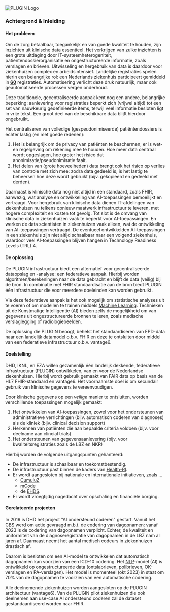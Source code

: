 
<img src="assets/images/logo plugin rgb_groot_met iconen_kleur.svg" class="figure-img img-responsive img-rounded center-block" alt="PLUGIN Logo">
<div style="clear:both;"></div>

### Achtergrond & Inleiding
#### Het probleem
Om de zorg betaalbaar, toegankelijk en van goede kwaliteit te houden, zijn inzichten uit klinische data essentieel. Het verkrijgen van zulke inzichten is een grote uitdaging door IT-systeemheterogeniteit, patiëntendossierorganisatie en ongestructureerde informatie, zoals verslagen en brieven. Uitwisseling en hergebruik van data is daardoor voor ziekenhuizen complex en arbeidsintensief. Landelijke registraties spelen hierin een belangrijke rol: een Nederlands ziekenhuis participeert gemiddeld in [**60**](https://www.atr-regeldruk.nl/wp-content/uploads/2023/06/19-U052-Min-VWS-Uitvoeringsregeling-Wkkgz-ivm-regie-op-kwaliteitsregistraties-w.g.pdf) registraties. Automatisering verlicht deze druk natuurlijk, maar ook geautomatiseerde processen vergen onderhoud.

Deze traditionele, gecentraliseerde aanpak kent nog een andere, belangrijke beperking: aanlevering voor registraties beperkt zich (vrijwel altijd) tot een set van nauwkeurig gedefinieerde items, terwijl veel informatie besloten ligt in vrije tekst. Een groot deel van de beschikbare data blijft hierdoor ongebruikt.

Het centraliseren van volledige (gespeudonimiseerde) patiëntendossiers is echter lastig (en met goede redenen):
1. Het is belangrijk om de privacy van patiënten te beschermen; er is wet- en regelgeving om rekening mee te houden. Hoe meer data centraal wordt opgeslagen, hoe groter het risico dat anonimisatie/pseudonimisatie faalt.
1. Het delen van (grote hoeveelheden) data brengt ook het risico op verlies van controle met zich mee: zodra data gedeeld is, is het lastig te beheersen hoe deze wordt gebruikt (bijv. gekopieerd en gedeeld met derden).

Daarnaast is klinische data nog niet altijd in een standaard, zoals FHIR, aanwezig, wat analyse en ontwikkeling van AI-toepassingen bemoeilijkt en vertraagd. Voor hergebruik van klinische data dienen IT-afdelingen van ziekenhuizen nu telkens opnieuw maatwerk infrastructuur te leveren, met hogere complexiteit en kosten tot gevolg. Tot slot is de omvang van klinische data in ziekenhuizen vaak te beperkt voor AI-toepassingen. En werken de data scientisten in ziekenhuizen vaak alleen, wat de ontwikkeling van AI-toepassingen vertraagd. De eventueel ontwikkelden AI-toepassingen in een ziekenhuis zijn niet altijd schaalbaar naar een volgend ziekenhuis, waardoor veel AI-toepassingen blijven hangen in Technology Readiness Levels (TRL) 4.

#### De oplossing
De PLUGIN infrastructuur biedt een alternatief voor gecentraliseerde dataopslag en -analyse: een federatieve aanpak. Hierbij worden algoritmen/berekeningen naar de data gebracht en blijft de data (veilig) bij de bron. In combinatie met FHIR standaardisatie aan de bron biedt PLUGIN één infrastructuur die voor meerdere doeleinden kan worden gebruikt.

Via deze federatieve aanpak is het ook mogelijk om statistische analyses uit te voeren of om modellen te trainen middels [Machine Learning](https://en.wikipedia.org/wiki/Machine_learning). Technieken uit de Kunstmatige Intelligentie (AI) bieden zelfs de mogelijkheid om van gegevens uit ongestructureerde bronnen te leren, zoals medische verslaglegging of radiologiebeelden.

De oplossing die PLUGIN beoogt, behelst het standaardiseren van EPD-data naar een landelijk datamodel o.b.v. FHIR en deze te ontsluiten door middel van een federatieve infrastructuur o.b.v. vantage6.

#### Doelstelling
DHD, IKNL, en EZA willen gezamenlijk één landelijk dekkende, federatieve infrastructuur (PLUGIN) ontwikkelen, van en voor de Nederlandse ziekenhuizen. Hierbij wordt gebruik gemaakt van FAIR data op basis van de HL7 FHIR-standaard en vantage6. Het voornaamste doel is om secundair gebruik van klinische gegevens te vereenvoudigen.

Door klinische gegevens op een _veilige_ manier te ontsluiten, worden verschillende toepassingen mogelijk gemaakt:

1. Het ontwikkelen van AI-toepassingen, zowel voor het ondersteunen van administratieve verrichtingen (bijv. automatisch coderen van diagnoses) als de kliniek (bijv. clinical decision support)
1. Herkennen van patiënten die aan bepaalde criteria voldoen (bijv. voor deelname aan clincial trials)
1. Het ondersteunen van gegevensaanlevering (bijv. voor kwaliteitsregistraties zoals de LBZ en NKR)


Hierbij worden de volgende uitgangspunten gehanteerd:

* De infrastructuur is schaalbaar en toekomstbestendig.
* De infrastructuur past binnen de kaders van [Health-RI](https://www.health-ri.nl).
* Er wordt aangesloten bij nationale en internationale initiatieven, zoals ...
  - [CumuluZ](https://www.cumuluz.org)
  - [mCode](https://www.hl7.org/fhir/us/mcode/)
  - de [EHDS](https://health.ec.europa.eu/ehealth-digital-health-and-care/european-health-data-space_en).
* Er wordt vroegtijdig nagedacht over opschaling en financiële borging.


#### Gerelateerde projecten
In 2019 is DHD het project "AI ondersteund coderen" gestart. Vanuit het CBS werd om actie gevraagd m.b.t. de codering van dagopnamen: vanaf 2023 is de codering van dagopnamen verplicht. Echter, de kwaliteit en uniformiteit van de diagnoseregistratie van dagopnamen in de LBZ nam al jaren af. Daarnaast neemt het aantal medisch codeurs in ziekenhuizen drastisch af.

Daarom is besloten om een AI-model te ontwikkelen dat automatisch dagopnamen kan voorzien van een ICD-10 codering. Het [NLP](https://en.wikipedia.org/wiki/Natural_language_processing)-model (AI) is ontwikkeld op ongestructureerde data (ontslabrieven, polibrieven, OK-verslagen en PA-verslagen). Het model is momenteel (okt 2023) in staat om 70% van de dagopnamen te voorzien van een automatische codering.

Alle deelnemende ziekenhuizen worden aangesloten op de PLUGIN architectuur (vantage6). Van de PLUGIN pilot ziekenhuizen die ook deelnemen aan use-case AI ondersteund coderen zal de dataset gestandaardiseerd worden naar FHIR.

